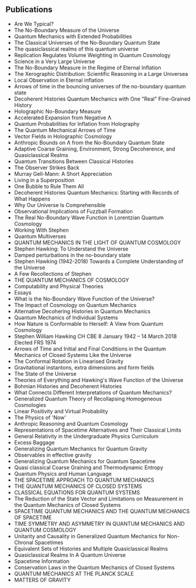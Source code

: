 <h2> Publications</h2>


<ul>

                             

 <li><a target="_blank" href="https://github.com/manjunath5496/James-Hartle-Publications/blob/master/jah(1).pdf" style="text-decoration:none;">Are We Typical?</a></li>

 <li><a target="_blank" href="https://github.com/manjunath5496/James-Hartle-Publications/blob/master/jah(2).pdf" style="text-decoration:none;">The No-Boundary Measure of the Universe</a></li>

<li><a target="_blank" href="https://github.com/manjunath5496/James-Hartle-Publications/blob/master/jah(3).pdf" style="text-decoration:none;">Quantum Mechanics with Extended Probabilities</a></li>
 <li><a target="_blank" href="https://github.com/manjunath5496/James-Hartle-Publications/blob/master/jah(4).pdf" style="text-decoration:none;">The Classical Universes of the
No-Boundary Quantum State </a></li>                              
<li><a target="_blank" href="https://github.com/manjunath5496/James-Hartle-Publications/blob/master/jah(5).pdf" style="text-decoration:none;">The quasiclassical realms of this quantum universe </a></li>
<li><a target="_blank" href="https://github.com/manjunath5496/James-Hartle-Publications/blob/master/jah(6).pdf" style="text-decoration:none;">Replication Regulates Volume Weighting in Quantum Cosmology</a></li>
 <li><a target="_blank" href="https://github.com/manjunath5496/James-Hartle-Publications/blob/master/jah(7).pdf" style="text-decoration:none;">Science in a Very Large Universe</a></li>

 <li><a target="_blank" href="https://github.com/manjunath5496/James-Hartle-Publications/blob/master/jah(8).pdf" style="text-decoration:none;"> The No-Boundary Measure in the Regime of Eternal Inflation </a></li>
   <li><a target="_blank" href="https://github.com/manjunath5496/James-Hartle-Publications/blob/master/jah(9).pdf" style="text-decoration:none;">The Xerographic Distribution:
Scientific Reasoning in a Large Universea</a></li>
  
   
 <li><a target="_blank" href="https://github.com/manjunath5496/James-Hartle-Publications/blob/master/jah(10).pdf" style="text-decoration:none;">Local Observation in Eternal inflation</a></li>                              
<li><a target="_blank" href="https://github.com/manjunath5496/James-Hartle-Publications/blob/master/jah(11).pdf" style="text-decoration:none;">Arrows of time in the bouncing universes of the no-boundary quantum state</a></li>
<li><a target="_blank" href="https://github.com/manjunath5496/James-Hartle-Publications/blob/master/jah(12).pdf" style="text-decoration:none;">Decoherent Histories Quantum Mechanics with One "Real" Fine-Grained History</a></li>
<li><a target="_blank" href="https://github.com/manjunath5496/James-Hartle-Publications/blob/master/jah(13).pdf" style="text-decoration:none;">Holographic No-Boundary Measure</a></li>

<li><a target="_blank" href="https://github.com/manjunath5496/James-Hartle-Publications/blob/master/jah(14).pdf" style="text-decoration:none;">Accelerated Expansion from Negative &#581;</a></li>
                              
<li><a target="_blank" href="https://github.com/manjunath5496/James-Hartle-Publications/blob/master/jah(15).pdf" style="text-decoration:none;">Quantum Probabilities for Inflation from Holography</a></li>

<li><a target="_blank" href="https://github.com/manjunath5496/James-Hartle-Publications/blob/master/jah(16).pdf" style="text-decoration:none;">The Quantum Mechanical Arrows of Time </a></li>

  <li><a target="_blank" href="https://github.com/manjunath5496/James-Hartle-Publications/blob/master/jah(17).pdf" style="text-decoration:none;">Vector Fields in Holographic Cosmology</a></li>   
  
<li><a target="_blank" href="https://github.com/manjunath5496/James-Hartle-Publications/blob/master/jah(18).pdf" style="text-decoration:none;">Anthropic Bounds on &#581;
from the No-Boundary Quantum State</a></li> 

  
<li><a target="_blank" href="https://github.com/manjunath5496/James-Hartle-Publications/blob/master/jah(19).pdf" style="text-decoration:none;">Adaptive Coarse Graining, Environment, Strong Decoherence, and Quasiclassical Realms</a></li> 

<li><a target="_blank" href="https://github.com/manjunath5496/James-Hartle-Publications/blob/master/jah(20).pdf" style="text-decoration:none;">Quantum Transitions Between Classical Histories</a></li>

<li><a target="_blank" href="https://github.com/manjunath5496/James-Hartle-Publications/blob/master/jah(21).pdf" style="text-decoration:none;">The Observer Strikes Back</a></li>
<li><a target="_blank" href="https://github.com/manjunath5496/James-Hartle-Publications/blob/master/jah(22).pdf" style="text-decoration:none;">Murray Gell-Mann: A Short Appreciation</a></li> 
 <li><a target="_blank" href="https://github.com/manjunath5496/James-Hartle-Publications/blob/master/jah(23).pdf" style="text-decoration:none;">Living in a Superposition </a></li> 
 

   <li><a target="_blank" href="https://github.com/manjunath5496/James-Hartle-Publications/blob/master/jah(24).pdf" style="text-decoration:none;">One Bubble to Rule Them All</a></li>
 
   <li><a target="_blank" href="https://github.com/manjunath5496/James-Hartle-Publications/blob/master/jah(25).pdf" style="text-decoration:none;">Decoherent Histories Quantum Mechanics: Starting with Records of What Happens</a></li>                              
 <li><a target="_blank" href="https://github.com/manjunath5496/James-Hartle-Publications/blob/master/jah(26).pdf" style="text-decoration:none;">Why Our Universe Is Comprehensible </a></li>
 <li><a target="_blank" href="https://github.com/manjunath5496/James-Hartle-Publications/blob/master/jah(27).pdf" style="text-decoration:none;">Observational Implications of Fuzzball Formation</a></li>
   
 
   <li><a target="_blank" href="https://github.com/manjunath5496/James-Hartle-Publications/blob/master/jah(28).pdf" style="text-decoration:none;">The Real No-Boundary Wave Function in Lorentzian Quantum Cosmology</a></li>
 
   <li><a target="_blank" href="https://github.com/manjunath5496/James-Hartle-Publications/blob/master/jah(29).pdf" style="text-decoration:none;">Working With Stephen </a></li>                              

  <li><a target="_blank" href="https://github.com/manjunath5496/James-Hartle-Publications/blob/master/jah(30).pdf" style="text-decoration:none;">Quantum Multiverses </a></li>
 
   <li><a target="_blank" href="https://github.com/manjunath5496/James-Hartle-Publications/blob/master/jah(31).pdf" style="text-decoration:none;">QUANTUM MECHANICS IN THE LIGHT OF QUANTUM COSMOLOGY</a></li> 
    <li><a target="_blank" href="https://github.com/manjunath5496/James-Hartle-Publications/blob/master/jah(32).pdf" style="text-decoration:none;">Stephen Hawking: To Understand the Universe </a></li> 

   <li><a target="_blank" href="https://github.com/manjunath5496/James-Hartle-Publications/blob/master/jah(33).pdf" style="text-decoration:none;">Damped perturbations in the no-boundary state</a></li>                              

  <li><a target="_blank" href="https://github.com/manjunath5496/James-Hartle-Publications/blob/master/jah(34).pdf" style="text-decoration:none;">Stephen Hawking (1942-2018)
Towards a Complete Understanding of the Universe</a></li> 
 
  <li><a target="_blank" href="https://github.com/manjunath5496/James-Hartle-Publications/blob/master/jah(35).pdf" style="text-decoration:none;">A Few Recollections of Stephen</a></li> 

  <li><a target="_blank" href="https://github.com/manjunath5496/James-Hartle-Publications/blob/master/jah(36).pdf" style="text-decoration:none;">THE QUANTUM MECHANICS OF COSMOLOGY</a></li> 
 
<li><a target="_blank" href="https://github.com/manjunath5496/James-Hartle-Publications/blob/master/jah(37).pdf" style="text-decoration:none;">Computability and Physical Theories</a></li>
 <li><a target="_blank" href="https://github.com/manjunath5496/James-Hartle-Publications/blob/master/jah(38).pdf" style="text-decoration:none;">Essays</a></li>
<li><a target="_blank" href="https://github.com/manjunath5496/James-Hartle-Publications/blob/master/jah(39).pdf" style="text-decoration:none;">What is the No-Boundary Wave Function of the Universe?</a></li>
 <li><a target="_blank" href="https://github.com/manjunath5496/James-Hartle-Publications/blob/master/jah(40).pdf" style="text-decoration:none;">The Impact of Cosmology on Quantum Mechanics </a></li>                              
<li><a target="_blank" href="https://github.com/manjunath5496/James-Hartle-Publications/blob/master/jah(41).pdf" style="text-decoration:none;">Alternative Decohering Histories in Quantum Mechanics</a></li>
<li><a target="_blank" href="https://github.com/manjunath5496/James-Hartle-Publications/blob/master/jah(42).pdf" style="text-decoration:none;">Quantum Mechanics of Individual Systems</a></li>
 
  <li><a target="_blank" href="https://github.com/manjunath5496/James-Hartle-Publications/blob/master/jah(43).pdf" style="text-decoration:none;">How Nature is Conformable to Herself: A View from Quantum Cosmology</a></li>
 <li><a target="_blank" href="https://github.com/manjunath5496/James-Hartle-Publications/blob/master/jah(44).pdf" style="text-decoration:none;">Stephen William Hawking CH CBE
8 January 1942 – 14 March 2018 Elected FRS 1974</a></li>
   <li><a target="_blank" href="https://github.com/manjunath5496/James-Hartle-Publications/blob/master/jah(45).pdf" style="text-decoration:none;">Arrows of Time and
Initial and Final Conditions in the Quantum Mechanics of Closed Systems Like the Universe</a></li>  
   
<li><a target="_blank" href="https://github.com/manjunath5496/James-Hartle-Publications/blob/master/jah(46).pdf" style="text-decoration:none;">The Conformal Rotation in Linearised Gravity</a></li> 
                             
<li><a target="_blank" href="https://github.com/manjunath5496/James-Hartle-Publications/blob/master/jah(47).pdf" style="text-decoration:none;">Gravitational instantons, extra dimensions and form fields </a></li>
<li><a target="_blank" href="https://github.com/manjunath5496/James-Hartle-Publications/blob/master/jah(48).pdf" style="text-decoration:none;">The State of the Universe</a></li>

<li><a target="_blank" href="https://github.com/manjunath5496/James-Hartle-Publications/blob/master/jah(49).pdf" style="text-decoration:none;">Theories of Everything and Hawking's Wave Function of the Universe </a></li>
                              
<li><a target="_blank" href="https://github.com/manjunath5496/James-Hartle-Publications/blob/master/jah(50).pdf" style="text-decoration:none;">Bohmian Histories and Decoherent Histories</a></li>
<li><a target="_blank" href="https://github.com/manjunath5496/James-Hartle-Publications/blob/master/jah(51).pdf" style="text-decoration:none;">What Connects Different Interpretations of Quantum Mechanics?</a></li>
<li><a target="_blank" href="https://github.com/manjunath5496/James-Hartle-Publications/blob/master/jah(52).pdf" style="text-decoration:none;">Generalized Quantum Theory
of Recollapsing Homogeneous Cosmologies</a></li>

<li><a target="_blank" href="https://github.com/manjunath5496/James-Hartle-Publications/blob/master/jah(53).pdf" style="text-decoration:none;">Linear Positivity and Virtual Probability</a></li>
 
<li><a target="_blank" href="https://github.com/manjunath5496/James-Hartle-Publications/blob/master/jah(54).pdf" style="text-decoration:none;">The Physics of 'Now' </a></li>

<li><a target="_blank" href="https://github.com/manjunath5496/James-Hartle-Publications/blob/master/jah(55).pdf" style="text-decoration:none;">Anthropic Reasoning and Quantum Cosmology</a></li>
 
  <li><a target="_blank" href="https://github.com/manjunath5496/James-Hartle-Publications/blob/master/jah(56).pdf" style="text-decoration:none;">Representations of Spacetime Alternatives and Their Classical Limits </a></li>                              

  <li><a target="_blank" href="https://github.com/manjunath5496/James-Hartle-Publications/blob/master/jah(57).pdf" style="text-decoration:none;">General Relativity in the
Undergraduate Physics Curriculum</a></li>
 
   <li><a target="_blank" href="https://github.com/manjunath5496/James-Hartle-Publications/blob/master/jah(58).pdf" style="text-decoration:none;">Excess Baggage</a></li>
    <li><a target="_blank" href="https://github.com/manjunath5496/James-Hartle-Publications/blob/master/jah(59).pdf" style="text-decoration:none;">Generalizing Quantum Mechanics for Quantum Gravity</a></li>
 
  <li><a target="_blank" href="https://github.com/manjunath5496/James-Hartle-Publications/blob/master/jah(60).pdf" style="text-decoration:none;">Observables in effective gravity</a></li>
 
   <li><a target="_blank" href="https://github.com/manjunath5496/James-Hartle-Publications/blob/master/jah(61).pdf" style="text-decoration:none;">Generalizing Quantum Mechanics
for Quantum Spacetime </a></li>
 
   <li><a target="_blank" href="https://github.com/manjunath5496/James-Hartle-Publications/blob/master/jah(62).pdf" style="text-decoration:none;">Quasi classical Coarse Graining
and Thermodynamic Entropy</a></li>
 
   <li><a target="_blank" href="https://github.com/manjunath5496/James-Hartle-Publications/blob/master/jah(63).pdf" style="text-decoration:none;">Quantum Physics and Human Language</a></li>                              

  <li><a target="_blank" href="https://github.com/manjunath5496/James-Hartle-Publications/blob/master/jah(64).pdf" style="text-decoration:none;">THE SPACETIME APPROACH TO QUANTUM MECHANICS</a></li>
 
   <li><a target="_blank" href="https://github.com/manjunath5496/James-Hartle-Publications/blob/master/jah(65).pdf" style="text-decoration:none;">THE QUANTUM MECHANICS OF CLOSED SYSTEMS </a></li> 

   <li><a target="_blank" href="https://github.com/manjunath5496/James-Hartle-Publications/blob/master/jah(66).pdf" style="text-decoration:none;">CLASSICAL EQUATIONS FOR QUANTUM SYSTEMS</a></li> 
 
   <li><a target="_blank" href="https://github.com/manjunath5496/James-Hartle-Publications/blob/master/jah(67).pdf" style="text-decoration:none;">The Reduction of the State Vector and Limitations on Measurement in the Quantum Mechanics of Closed Systems</a></li>                              

  <li><a target="_blank" href="https://github.com/manjunath5496/James-Hartle-Publications/blob/master/jah(68).pdf" style="text-decoration:none;">SPACETIME QUANTUM MECHANICS AND THE QUANTUM MECHANICS OF SPACETIME</a></li> 
 
  
   <li><a target="_blank" href="https://github.com/manjunath5496/James-Hartle-Publications/blob/master/jah(69).pdf" style="text-decoration:none;">TIME SYMMETRY AND ASYMMETRY IN
QUANTUM MECHANICS AND QUANTUM COSMOLOGY</a></li>                              

  <li><a target="_blank" href="https://github.com/manjunath5496/James-Hartle-Publications/blob/master/jah(70).pdf" style="text-decoration:none;">Unitarity and Causality in Generalized Quantum Mechanics for Non-Chronal Spacetimes</a></li> 
  
 
 <li><a target="_blank" href="https://github.com/manjunath5496/James-Hartle-Publications/blob/master/jah(71).pdf" style="text-decoration:none;">Equivalent Sets of Histories
and Multiple Quasiclassical Realms</a></li>
 
 <li><a target="_blank" href="https://github.com/manjunath5496/James-Hartle-Publications/blob/master/jah(72).pdf" style="text-decoration:none;">Quasiclassical Realms In A Quantum Universe</a></li> 
 
 
 <li><a target="_blank" href="https://github.com/manjunath5496/James-Hartle-Publications/blob/master/jah(73).pdf" style="text-decoration:none;">Spacetime Information</a></li>
  <li><a target="_blank" href="https://github.com/manjunath5496/James-Hartle-Publications/blob/master/jah(74).pdf" style="text-decoration:none;">Conservation Laws
in the Quantum Mechanics of Closed Systems</a></li>
    <li><a target="_blank" href="https://github.com/manjunath5496/James-Hartle-Publications/blob/master/jah(75).pdf" style="text-decoration:none;">QUANTUM MECHANICS AT THE PLANCK SCALE</a></li>                        
<li><a target="_blank" href="https://github.com/manjunath5496/James-Hartle-Publications/blob/master/jah(76).pdf" style="text-decoration:none;">MATTERS OF GRAVITY </a></li>
</ul>

